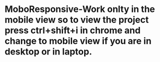 # MoboResponsive-Work onlty in the mobile view so to view the project press ctrl+shift+i in chrome and change to mobile view if you are in desktop or in laptop.
